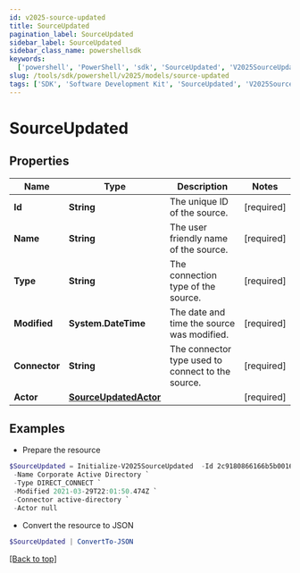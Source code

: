 ```yaml
---
id: v2025-source-updated
title: SourceUpdated
pagination_label: SourceUpdated
sidebar_label: SourceUpdated
sidebar_class_name: powershellsdk
keywords:
  ['powershell', 'PowerShell', 'sdk', 'SourceUpdated', 'V2025SourceUpdated']
slug: /tools/sdk/powershell/v2025/models/source-updated
tags: ['SDK', 'Software Development Kit', 'SourceUpdated', 'V2025SourceUpdated']
---
```


# SourceUpdated

## Properties

| Name | Type | Description | Notes |
| --- | --- | --- | --- |
| **Id** | **String** | The unique ID of the source. | [required] |
| **Name** | **String** | The user friendly name of the source. | [required] |
| **Type** | **String** | The connection type of the source. | [required] |
| **Modified** | **System.DateTime** | The date and time the source was modified. | [required] |
| **Connector** | **String** | The connector type used to connect to the source. | [required] |
| **Actor** | [**SourceUpdatedActor**](source-updated-actor) |  | [required] |

## Examples

- Prepare the resource

```powershell
$SourceUpdated = Initialize-V2025SourceUpdated  -Id 2c9180866166b5b0016167c32ef31a66 `
 -Name Corporate Active Directory `
 -Type DIRECT_CONNECT `
 -Modified 2021-03-29T22:01:50.474Z `
 -Connector active-directory `
 -Actor null
```

- Convert the resource to JSON

```powershell
$SourceUpdated | ConvertTo-JSON
```

[[Back to top]](#)
